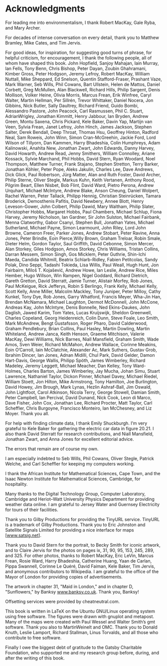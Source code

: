 # Acknowledgments

For leading me into environmentalism, I thank Robert MacKay, Gale Ryba, and Mary Archer.

For decades of intense conversation on every detail, thank you to Matthew Bramley, Mike Cates, and Tim Jervis.

For good ideas, for inspiration, for suggesting good turns of phrase, for helpful criticism, for encouragement, I thank the following people, all of whom have shaped this book. John Hopfield, Sanjoy Mahajan, Iain Murray, Ian Fells, Tony Benn, Chris Bishop, Peter Dayan, Zoubin Ghahramani, Kimber Gross, Peter Hodgson, Jeremy Lefroy, Robert MacKay, William Nuttall, Mike Sheppard, Ed Snelson, Quentin Stafford-Fraser, Prashant Vaze, Mark Warner, Seb Wills, Phil Cowans, Bart Ullstein, Helen de Mattos, Daniel Corbett, Greg McMullen, Alan Blackwell, Richard Hills, Philip Sargent, Denis Mollison, Volker Heine, Olivia Morris, Marcus Frean, Erik Winfree, Caryl Walter, Martin Hellman, Per Sillrén, Trevor Whittaker, Daniel Nocera, Jon Gibbins, Nick Butler, Sally Daultrey, Richard Friend, Guido Bombi, Alessandro Pastore, John Peacock, Carl Rasmussen, Phil C. Stuart, AdrianWrigley, Jonathan Kimmitt, Henry Jabbour, Ian Bryden, Andrew Green, Montu Saxena, Chris Pickard, Kele Baker, Davin Yap, Martijn van Veen, Sylvia Frean, Janet Lefroy, John Hinch, James Jackson, Stephen Salter, Derek Bendall, Deep Throat, Thomas Hsu, Geoffrey Hinton, Radford Neal, Sam Roweis, John Winn, Simon Cran-McGreehin, Jackie Ford, Lord Wilson of Tillyorn, Dan Kammen, Harry Bhadeshia, Colin Humphreys, Adam Kalinowski, Anahita New, Jonathan Zwart, John Edwards, Danny Harvey, David Howarth, Andrew Read, Jenny Smithers, William Connolley, Ariane Kossack, Sylvie Marchand, Phil Hobbs, David Stern, Ryan Woodard, Noel Thompson, Matthew Turner, Frank Stajano, Stephen Stretton, Terry Barker, Jonathan Köhler, Peter Pope, Aleks Jakulin, Charles Lee, Dave Andrews, Dick Glick, Paul Robertson, Jürg Matter, Alan and Ruth Foster, David Archer, Philip Sterne, Oliver Stegle, Markus Kuhn, Keith Vertanen, Anthony Rood, Pilgrim Beart, Ellen Nisbet, Bob Flint, David Ward, Pietro Perona, Andrew Urquhart, Michael McIntyre, Andrew Blake, Anson Cheung, Daniel Wolpert, Rachel Warren, Peter Tallack, Philipp Hennig, Christian Steinrücken, Tamara Broderick, Demosthenis Pafitis, David Newbery, Annee Blott, Henry Leveson-Gower, John Colbert, Philip Dawid, Mary Waltham, Philip Slater, Christopher Hobbs, Margaret Hobbs, Paul Chambers, Michael Schlup, Fiona Harvey, Jeremy Nicholson, Ian Gardner, Sir John Sulston, Michael Fairbank, Menna Clatworthy, Gabor Csanyi, Stephen Bull, Jonathan Yates, Michael Sutherland, Michael Payne, Simon Learmount, John Riley, Lord John Browne, Cameron Freer, Parker Jones, Andrew Stobart, Peter Ravine, Anna Jones, Peter Brindle, Eoin Pierce,Willy Brown, Graham Treloar, Robin Smale, Dieter Helm, Gordon Taylor, Saul Griffith, David Cebonne, Simon Mercer, Alan Storkey, Giles Hodgson, Amos Storkey, Chris Williams, Tristan Collins, Darran Messem, Simon Singh, Gos Micklem, Peter Guthrie, Shin-Ichi Maeda, Candida Whitmill, Beatrix Schlarb-Ridley, Fabien Petitcolas, Sandy Polak, Dino Seppi, Tadashi Tokieda, Lisa Willis, Paul Weall, Hugh Hunt, Jon Fairbairn, Miloš T. Kojašević, Andrew Howe, Ian Leslie, Andrew Rice, Miles Hember, Hugo Willson, Win Rampen, Nigel Goddard, Richard Dietrich, Gareth Gretton, David Sterratt, Jamie Turner, Alistair Morfey, Rob Jones, Paul McKeigue, Rick Jefferys, Robin S Berlingo, Frank Kelly, Michael Kelly, Scott Kelly, Anne Miller, Malcolm Mackley, Tony Juniper, Peter Milloy, Cathy Kunkel, Tony Dye, Rob Jones, Garry Whatford, Francis Meyer, Wha-Jin Han, Brendan McNamara, Michael Laughton, Dermot McDonnell, John McCone, Andreas Kay, John McIntyre, Denis Bonnelle, Ned Ekins-Daukes, John Daglish, Jawed Karim, Tom Yates, Lucas Kruijswijk, Sheldon Greenwell, Charles Copeland, Georg Heidenreich, Colin Dunn, Steve Foale, Leo Smith, Mark McAndrew, Bengt Gustafsson, Roger Pharo, David Calderwood, Graham Pendlebury, Brian Collins, Paul Hasley, Martin Dowling, Martin Whiteland, Andrew Janca, Keith Henson, Graeme Mitchison, Valerie MacKay, Dewi Williams, Nick Barnes, Niall Mansfield, Graham Smith, Wade Amos, Sven Weier, Richard McMahon, Andrew Wallace, Corinne Meakins, Eoin O’Carroll, Iain McClatchie, Alexander Ac, Mark Suthers, Gustav Grob, Ibrahim Dincer, Ian Jones, Adnan Midilli, Chul Park, David Gelder, Damon Hart-Davis, George Wallis, Philipp Spöth, James Wimberley, Richard Madeley, Jeremy Leggett, Michael Meacher, Dan Kelley, Tony Ward-Holmes, Charles Barton, James Wimberley, Jay Mucha, Johan Simu, Stuart Lawrence, Nathaniel Taylor, Dickon Pinner, Michael Davey, Michael Riedel, William Stoett, Jon Hilton, Mike Armstrong, Tony Hamilton, Joe Burlington, David Howey, Jim Brough, Mark Lynas, Hezlin Ashraf-Ball, Jim Oswald, John Lightfoot, Carol Atkinson, Nicola Terry, George Stowell, Damian Smith, Peter Campbell, Ian Percival, David Dunand, Nick Cook, Leon di Marco, Dave Fisher, John Cox, Jonathan Lee, Richard Procter, Matt Taylor, Carl Scheffler, Chris Burgoyne, Francisco Monteiro, Ian McChesney, and Liz Moyer. Thank you all.

For help with finding climate data, I thank Emily Shuckburgh. I’m very grateful to Kele Baker for gathering the electric car data in figure 20.21. I also thank David Sterratt for research contributions, and Niall Mansfield, Jonathan Zwart, and Anna Jones for excellent editorial advice.

The errors that remain are of course my own.

I am especially indebted to Seb Wills, Phil Cowans, Oliver Stegle, Patrick Welche, and Carl Scheffler for keeping my computers working.

I thank the African Institute for Mathematical Sciences, Cape Town, and the Isaac Newton Institute for Mathematical Sciences, Cambridge, for hospitality.

Many thanks to the Digital Technology Group, Computer Laboratory, Cambridge and Heriot–Watt University Physics Department for providing weather data online. I am grateful to Jersey Water and Guernsey Electricity for tours of their facilities.

Thank you to Gilby Productions for providing the TinyURL service. TinyURL is a trademark of Gilby Productions. Thank you to Eric Johnston and Satellite Signals Limited for providing a nice interface for maps [[<span class="websitetitle">www.satsig.net</span>](http://www.satsig.net/)].

Thank you to David Stern for the portrait, to Becky Smith for iconic artwork, and to Claire Jervis for the photos on pages ix, 31, 90, 95, 153, 245, 289, and 325. For other photos, thanks to Robert MacKay, Eric LeVin, Marcus Frean, Rosie Ward, Harry Bhadeshia, Catherine Huang, Yaan de Carlan, Pippa Swannell, Corinne Le Quéré, David Faiman, Kele Baker, Tim Jervis, and anonymous contributors to Wikipedia. I am grateful to the office of the Mayor of London for providing copies of advertisements.

The artwork in chapter 31, "Maid in London," and in chapter D, "Sunflowers," by Banksy [<span class="websitetitle">www.banksy.co.uk</span>](http://www.banksy.co.uk/). Thank you, Banksy\!

Offsetting services were provided by <span class="websitetitle">cheatneutral.com</span>.

This book is written in LaTeX on the Ubuntu GNU/Linux operating system using free software. The figures were drawn with <span>gnuplot</span> and <span>metapost</span>. Many of the maps were created with Paul Wessel and Walter Smith’s <span>gmt</span> software. Thank you also to MartinWeinelt and OMC. Thank you to Donald Knuth, Leslie Lamport, Richard Stallman, Linus Torvalds, and all those who contribute to free software.

Finally I owe the biggest debt of gratitude to the Gatsby Charitable Foundation, who supported me and my research group before, during, and after the writing of this book.

